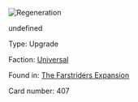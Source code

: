 
![Regeneration](https://warhammerunderworlds.com/wp-content/uploads/sites/6/2018/03/407_ENG.png)

undefined

Type: Upgrade

Faction: [Universal](/factions/universal.md)

Found in: [The Farstriders Expansion](/locations/the-farstriders-expansion.md)

Card number: 407
